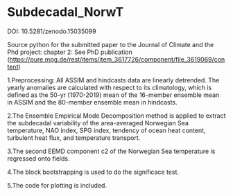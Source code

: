 # Subdecadal_NorwT
 DOI: 10.5281/zenodo.15035099

Source python for the submitted paper to the Journal of Climate and the Phd project: chapter 2: See PhD publication (https://pure.mpg.de/rest/items/item_3617726/component/file_3619069/content)

1.Preprocessing: All ASSIM and hindcasts data are linearly detrended. The yearly anomalies are calculated with respect to its
climatology, which is defined as the 50-yr (1970-2019) mean of the 16-member ensemble mean in ASSIM and the 80-member ensemble mean in hindcasts.

2.The Ensemble Empirical Mode Decomposition method is applied to extract the subdecadal variability of the area-averaged
Norwegian Sea temperature, NAO index, SPG index, tendency of ocean heat content, turbulent heat flux, and temperature transport.

3.The second EEMD component c2 of the Norwegian Sea temperature is regressed onto fields. 

4.The block bootstrapping is used to do the significace test.

5.The code for plotting is included.
